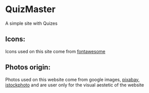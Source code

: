 # QuizMaster
 A simple site with Quizes

## Icons:
 Icons used on this site come from [fontawesome](https://fontawesome.com/)

## Photos origin:
 Photos used on this website come from google images, [pixabay](https://pixabay.com/), [istockphoto](https://istockphoto.com) and are user only for the visual aestetic of the website
